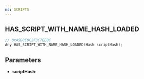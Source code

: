```yaml
---
ns: SCRIPTS
---
```

## HAS_SCRIPT_WITH_NAME_HASH_LOADED

```c
// 0xA5D8E0C2F3C7EEBC
Any HAS_SCRIPT_WITH_NAME_HASH_LOADED(Hash scriptHash);
```

## Parameters
* **scriptHash**:
